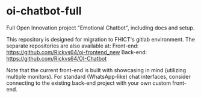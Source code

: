 # oi-chatbot-full
Full Open Innovation project "Emotional Chatbot", including docs and setup.

This repository is designed for migration to FHICT's gitlab environment.
The separate repositories are also available at:
Front-end: https://github.com/Rickvs64/oi-frontend_new
Back-end: https://github.com/Rickvs64/OI-Chatbot

Note that the current front-end is built with showcasing in mind (utilizing multiple monitors).
For standard (WhatsApp-like) chat interfaces, consider connecting to the existing back-end project with your own custom front-end.
